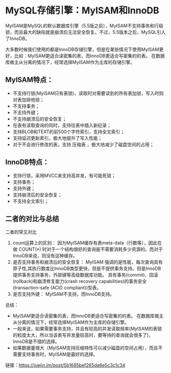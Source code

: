 # MySQL存储引擎：MyISAM和InnoDB

MyISAM是MySQL的默认数据库引擎（5.5版之前），MyISAM不支持事务和行级锁，而且最大的缺陷就是崩溃后无法安全恢复。不过，5.5版本之后，MySQL引入了InnoDB。

大多数时候我们使用的都是InnoDB存储引擎，但是在某些情况下使用MyISAM更好，比如：MyISAM更适合读密集的表，而InnoDB更适合写密集的的表。 在数据库做主从分离的情况下，经常选择MyISAM作为主库的存储引擎。

## MyISAM特点：

* 不支持行锁(MyISAM只有表锁)，读取时对需要读到的所有表加锁，写入时则对表加排他锁；
* 不支持事务；
* 不支持外键；
* 不支持崩溃后的安全恢复；
* 在表有读取查询的同时，支持往表中插入新纪录；
* 支持BLOB和TEXT的前500个字符索引，支持全文索引；
* 支持延迟更新索引，极大地提升了写入性能；
* 对于不会进行修改的表，支持 压缩表 ，极大地减少了磁盘空间的占用；

## InnoDB特点：
* 支持行锁，采用MVCC来支持高并发，有可能死锁；
* 支持事务；
* 支持外键；
* 支持崩溃后的安全恢复；
* 不支持全文索引；

## 二者的对比与总结

二者的常见对比

1. count运算上的区别： 因为MyISAM缓存有表meta-data（行数等），因此在做 COUNT(*) 时对于一个结构很好的查询是不需要消耗多少资源的。而对于InnoDB来说，则没有这种缓存。
2. 是否支持事务和崩溃后的安全恢复： MyISAM 强调的是性能，每次查询具有原子性,其执行数度比InnoDB类型更快，但是不提供事务支持。但是InnoDB 提供事务支持事务，外部键等高级数据库功能。 具有事务(commit)、回滚(rollback)和崩溃修复能力(crash recovery capabilities)的事务安全(transaction-safe (ACID compliant))型表。
3. 是否支持外键： MyISAM不支持，而InnoDB支持。

总结：

* MyISAM更适合读密集的表，而InnoDB更适合写密集的的表。 在数据库做主从分离的情况下，经常选择MyISAM作为主库的存储引擎。
* 一般来说，如果需要事务支持，并且有较高的并发读取频率(MyISAM的表锁的粒度太大，所以当该表写并发量较高时，要等待的查询就会很多了)，InnoDB是不错的选择。
* 如果数据量很大（MyISAM支持压缩特性可以减少磁盘的空间占用），而且不需要支持事务时，MyISAM是最好的选择。


链接：https://juejin.im/post/5b1685bef265da6e5c3c1c34

